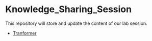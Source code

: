 # Knowledge_Sharing_Session

This repository will store and update the content of our lab session. 

* [Tranformer](https://github.com/Ch4ndelier/Knowledge_Sharing_Session/tree/main/Transformer)